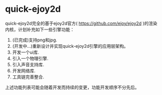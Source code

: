 quick-ejoy2d
============
quick-ejoy2d完全的基于ejoy2d官方( https://github.com/ejoy/ejoy2d )的渲染内核，计划补充如下一些引擎功能：

1. (已完成)支持png和jpg.
2. (开发中...)重新设计并实现quick-ejoy2d引擎的应用层架构。
3. 开发一个ui库.
4. 引入一个物理引擎.
5. 引入声音支持库.
6. 开发网络库.
7. 工具链完善整合.

上述功能列表可能会随着开发而持续的变更，功能开发顺序不分先后。
